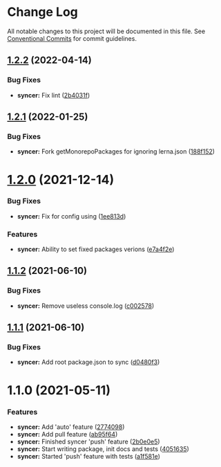 # Change Log

All notable changes to this project will be documented in this file.
See [Conventional Commits](https://conventionalcommits.org) for commit guidelines.

## [1.2.2](https://github.com/isachivka/publish-hook/compare/@naos/syncer@1.2.1...@naos/syncer@1.2.2) (2022-04-14)


### Bug Fixes

* **syncer:** Fix lint ([2b4031f](https://github.com/isachivka/publish-hook/commit/2b4031f9ccc2c9c474f5c370259a4a7619d0c3e5))





## [1.2.1](https://github.com/isachivka/publish-hook/compare/@naos/syncer@1.2.0...@naos/syncer@1.2.1) (2022-01-25)


### Bug Fixes

* **syncer:** Fork getMonorepoPackages for ignoring lerna.json ([188f152](https://github.com/isachivka/publish-hook/commit/188f1528d8a2cdbfe595098ce4743891c5f0d655))





# [1.2.0](https://github.com/isachivka/publish-hook/compare/@naos/syncer@1.1.2...@naos/syncer@1.2.0) (2021-12-14)


### Bug Fixes

* **syncer:** Fix for config using ([1ee813d](https://github.com/isachivka/publish-hook/commit/1ee813d3a117f843c77602e97ceb24c18920a4de))


### Features

* **syncer:** Ability to set fixed packages verions ([e7a4f2e](https://github.com/isachivka/publish-hook/commit/e7a4f2e403b174aa5ba4da6e0db2bfd412be2f17))





## [1.1.2](https://github.com/isachivka/publish-hook/compare/@naos/syncer@1.1.1...@naos/syncer@1.1.2) (2021-06-10)


### Bug Fixes

* **syncer:** Remove useless console.log ([c002578](https://github.com/isachivka/publish-hook/commit/c002578b3ad787b271345a0850060f00df7369a8))





## [1.1.1](https://github.com/isachivka/publish-hook/compare/@naos/syncer@1.1.0...@naos/syncer@1.1.1) (2021-06-10)


### Bug Fixes

* **syncer:** Add root package.json to sync ([d0480f3](https://github.com/isachivka/publish-hook/commit/d0480f382c4a24c1ccbd25ae9e5cce4bf7a5c727))





# 1.1.0 (2021-05-11)


### Features

* **syncer:** Add 'auto' feature ([2774098](https://github.com/isachivka/publish-hook/commit/27740986344bcf72ef6c6bfcba78dc9385abf294))
* **syncer:** Add pull feature ([ab95f64](https://github.com/isachivka/publish-hook/commit/ab95f64f2dd1e998dcf32cc6aa1dfe704b3db885))
* **syncer:** Finished syncer 'push' feature ([2b0e0e5](https://github.com/isachivka/publish-hook/commit/2b0e0e52fab4c174562e7b4d60940d5be2f0df0a))
* **syncer:** Start writing package, init docs and tests ([4051635](https://github.com/isachivka/publish-hook/commit/4051635d503fabebc4d8af7150960b9a8632c75e))
* **syncer:** Started 'push' feature with tests ([a1f581e](https://github.com/isachivka/publish-hook/commit/a1f581e418d4cb88944568a6c1228e4fb0794bee))
